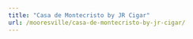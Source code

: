 ```yaml
---
title: "Casa de Montecristo by JR Cigar"
url: /mooresville/casa-de-montecristo-by-jr-cigar/
---
```

